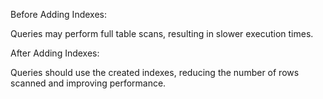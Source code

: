Before Adding Indexes:

Queries may perform full table scans, resulting in slower execution times.

After Adding Indexes:

Queries should use the created indexes, reducing the number of rows scanned and improving performance.
